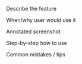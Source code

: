 Describe the feature

When/why user would use it

Annotated screenshot

Step-by-step how to use

Common mistakes / tips